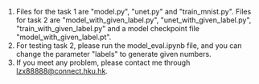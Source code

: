 1. Files for the task 1 are "model.py", "unet.py" and "train_mnist.py". Files for task 2 are "model_with_given_label.py", "unet_with_given_label.py", "train_with_given_label.py" and a model checkpoint file "model_with_given_label.pt".
2. For testing task 2, please run the model_eval.ipynb file, and you can change the parameter "labels" to generate given numbers.
3. If you meet any problem, please contact me through lzx88888@connect.hku.hk.